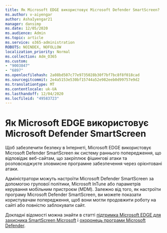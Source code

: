 ```yaml
---
title: Як Microsoft EDGE використовує Microsoft Defender SmartScreen?
ms.author: v-aiyengar
author: AshaIyengar21
manager: dansimp
ms.date: 12/05/2020
ms.audience: Admin
ms.topic: article
ms.service: o365-administration
ROBOTS: NOINDEX, NOFOLLOW
localization_priority: Normal
ms.collection: Adm_O365
ms.custom:
- "9003847"
- "6897"
ms.openlocfilehash: 2a08bd507c77e9735028b30f7bf7bc8f8f018cad
ms.sourcegitcommit: 2e4a5153e530bf15744a52e982eeb0d99757e9d2
ms.translationtype: MT
ms.contentlocale: uk-UA
ms.lasthandoff: 12/04/2020
ms.locfileid: "49583723"
---
```

# <a name="how-microsoft-edge-uses-microsoft-defender-smartscreen"></a>Як Microsoft EDGE використовує Microsoft Defender SmartScreen

Щоб забезпечити безпеку в Інтернеті, Microsoft EDGE використовує Microsoft Defender SmartScreen як систему раннього попередження, що відповідає веб-сайтам, що закріплює фішингові атаки та розповсюджуєте зловмисне програмне забезпечення через орієнтовані атаки.

Адміністратори можуть настроїти Microsoft Defender SmartScreen за допомогою групової політики, Microsoft InTune або параметрів керування мобільним пристроєм (MDM). Залежно від того, як настроїти програму Microsoft Defender SmartScreen, ви можете показати користувачам попередження, щоб вони могли продовжити роботу на сайті або повністю заблокувати сайт.

Докладні відомості можна знайти в статті [підтримка Microsoft EDGE для захисника SmartScreen Microsoft](https://go.microsoft.com/fwlink/?linkid=2133081) і [охоронець програми Microsoft Defender](https://go.microsoft.com/fwlink/?linkid=2132839).